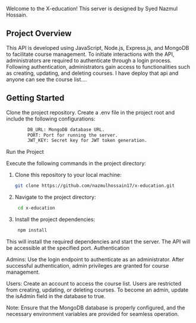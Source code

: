 Welcome to the X-education! This server is designed by Syed Nazmul Hossain.

## Project Overview

This API is developed using JavaScript, Node.js, Express.js, and MongoDB to facilitate course management. To initiate interactions with the API, administrators are required to authenticate through a login process. Following authentication, administrators gain access to functionalities such as creating, updating, and deleting courses. I have deploy that api and anyone can see the course list....

## Getting Started

Clone the project repository.
Create a .env file in the project root and include the following configurations:

```bash
        DB_URL: MongoDB database URL.
        PORT: Port for running the server.
        JWT_KEY: Secret key for JWT token generation.
```

Run the Project

Execute the following commands in the project directory:

1. Clone this repository to your local machine:

   ```bash
   git clone https://github.com/nazmulhossain17/x-education.git

   ```

2. Navigate to the project directory:

   ```bash
    cd x-education
   ```

3. Install the project dependencies:
   ```bash
    npm install
   ```

This will install the required dependencies and start the server. The API will be accessible at the specified port.
Authentication

Admins: Use the login endpoint to authenticate as an administrator. After successful authentication, admin privileges are granted for course management.

Users: Create an account to access the course list. Users are restricted from creating, updating, or deleting courses. To become an admin, update the isAdmin field in the database to true.

Note:
Ensure that the MongoDB database is properly configured, and the necessary environment variables are provided for seamless operation.
